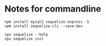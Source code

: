 # Notes for commandline

```
npm install mysql2 sequelize express -S
npm install sequelize-cli --save-dev

npx sequelize --help
npx sequelize init
```
